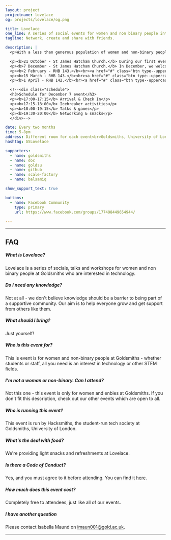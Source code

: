 ```yaml
---
layout: project
projectname: lovelace
og: projects/lovelace/og.png

title: Lovelace
one_line: A series of social events for women and non binary people interested in tech.
tagline: Network, create and share with friends.

description: |
  <p>With a less than generous population of women and non-binary people in computing, it can sometimes feel that there is a lack of support and diversity within the industry. This event is for individuals who would like to help build a stronger community at goldsmiths, to share, create and learn.</p><p>We would like to ensure that everyone in computing has the opportunity to have an exciting and positive experience whilst studying or researching. Use this event to make friends, learn, and get inspired. We will have talented individuals speak about their careers and experiences as educators, researchers and creators.</p><p>We are looking for women and non-binary people who would like to share a short presentation about a topic related to tech or being a minority in tech. We would love to hear from you - no experience is needed, this is a safe place where you can practice! For others, come along and support each other, learn something new, and have an enjoyable evening of networking.</p>

  <p><b>21 October - St James Hatcham Church.</b> During our first event, we welcome Rebecca Fiebrink, Amy Dickens and Phoenix Perry to talk to you. <br><a href="#" class="btn type--uppercase btn--primary disabled">Event ended</a></p>
  <p><b>7 December - St James Hatcham Church.</b> In December, we welcomed Jo, Gwendolin, Anna, Harley and Erica to speak about a range of topics interesting to them.<br><a href="#" class="btn type--uppercase btn--primary disabled">Event ended</a></p>
  <p><b>2 February - RHB 143.</b><br><a href="#" class="btn type--uppercase btn--primary disabled">Tickets coming soon</a></p>
  <p><b>15 March - RHB 143.</b><br><a href="#" class="btn type--uppercase btn--primary disabled">Tickets coming soon</a></p>
  <p><b>1 April - RHB 142.</b><br><a href="#" class="btn type--uppercase btn--primary disabled">Tickets coming soon</a></p>

  <!--<div class="schedule">
  <h3>Schedule for December 7 event</h3>
  <p><b>17:00-17:15</b> Arrival & Check In</p>
  <p><b>17:15-18:00</b> Icebreaker activities</p>
  <p><b>18:00-19:15</b> Talks & games</p>
  <p><b>19:30-20:00</b> Networking & snacks</p>
  </div>-->

date: Every two months
time: 5-8pm
address: Different room for each event<br>Goldsmiths, University of London
hashtag: GSLovelace

supporters:
  - name: goldsmiths
  - name: doc
  - name: goldsu
  - name: github
  - name: scale-factory
  - name: balsamiq

show_support_text: true

buttons:
  - name: Facebook Community
    type: primary
    url: https://www.facebook.com/groups/177498449654944/

---
```


<hr>

<section class="project-faq">
  <div class="container">
    <h2>FAQ</h2>
    <div class="row">
      <div class="col-md-4">
        <div class="text-block">
          <h5>What is Lovelace?</h5>
          <p>Lovelace is a series of socials, talks and workshops for women and non binary people at Goldsmiths who are interested in technology.</p>
        </div>
        <div class="text-block">
          <h5>Do I need any knowledge?</h5>
          <p>Not at all - we don't believe knowledge should be a barrier to being part of a supportive community. Our aim is to help everyone grow and get support from others like them.</p>
        </div>
        <div class="text-block">
          <h5>What should I bring?</h5>
          <p>Just yourself!</p>
        </div>
      </div>
      <div class="col-md-4">
        <div class="text-block">
          <h5>Who is this event for?</h5>
          <p>This is event is for women and non-binary people at Goldsmiths - whether students or staff, all you need is an interest in technology or other STEM fields.</p>
        </div>
        <div class="text-block">
          <h5>I'm not a woman or non-binary. Can I attend?</h5>
          <p>Not this one - this event is only for women and enbies at Goldsmiths. If you don't fit this description, check out our other events which are open to all.</p>
        </div>
        <div class="text-block">
          <h5>Who is running this event?</h5>
          <p>This event is run by Hacksmiths, the student-run tech society at Goldsmiths, University of London.</p>
        </div>
      </div>
      <div class="col-md-4">
        <div class="text-block">
          <h5>What's the deal with food?</h5>
          <p>We're providing light snacks and refreshments at Lovelace.</p>
        </div>
        <div class="text-block">
          <h5>Is there a Code of Conduct?</h5>
          <p>Yes, and you must agree to it before attending. You can find it <a href="https://github.com/hacksmiths/code-of-conduct">here</a>.</p>
        </div>
        <div class="text-block">
          <h5>How much does this event cost?</h5>
          <p>Completely free to attendees, just like all of our events.</p>
        </div>
        <div class="text-block">
          <h5>I have another question</h5>
          <p>Please contact Isabella Maund on <a href="mailto:imaun001@gold.ac.uk">imaun001@gold.ac.uk</a>.</p>
        </div>
      </div>
    </div>
  </div>
</section>
<hr>